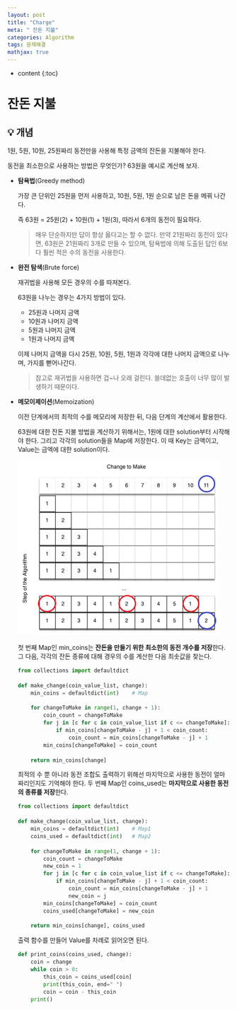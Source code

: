 ```yaml
---
layout: post
title: "Charge"
meta: " 잔돈 지불"
categories: Algorithm
tags: 문제해결
mathjax: true
---
```




* content
{:toc}
# 잔돈 지불

## 💡 개념

1원, 5원, 10원, 25원짜리 동전만을 사용해 특정 금액의 잔돈을 지불해야 한다.

동전을 최소한으로 사용하는 방법은 무엇인가? 63원을 예시로 계산해 보자.

- **탐욕법**(Greedy method)

  가장 큰 단위인 25원을 먼저 사용하고, 10원, 5원, 1원 순으로 남은 돈을 메꿔 나간다. 

  즉 63원 = 25원(2) + 10원(1) + 1원(3), 따라서 6개의 동전이 필요하다.

  > 매우 단순하지만 답이 항상 옳다고는 할 수 없다. 만약 21원짜리 동전이 있다면, 63원은 21원짜리 3개로 만들 수 있으며, 탐욕법에 의해 도출된 답인 6보다 훨씬 적은 수의 동전을 사용한다.

- **완전 탐색**(Brute force)

  재귀법을 사용해 모든 경우의 수를 따져본다.

  63원을 나누는 경우는 4가지 방법이 있다.
  
  - 25원과 나머지 금액
  - 10원과 나머지 금액
  - 5원과 나머지 금액
  - 1원과 나머지 금액
  
  이제 나머지 금액을 다시 25원, 10원, 5원, 1원과 각각에 대한 나머지 금액으로 나누며, 가지를 뻗어나간다.
  
  > 참고로 재귀법을 사용하면 겁~나 오래 걸린다. 쓸데없는 호출이 너무 많이 발생하기 때문이다. 
  
- **메모이제이션**(Memoization)

  이전 단계에서의 최적의 수를 메모리에 저장한 뒤, 다음 단계의 계산에서 활용한다.

  63원에 대한 잔돈 지불 방법을 계산하기 위해서는, 1원에 대한 solution부터 시작해야 한다. 그리고 각각의 solution들을 Map에 저장한다. 이 때 Key는 금액이고, Value는 금엑에 대한 solution이다.

  ![](https://raw.githubusercontent.com/codingalzi/algopy/master/notebooks/_images/changeTable.png)

  첫 번째 Map인 min_coins는 **잔돈을 만들기 위한 최소한의 동전 개수를 저장**한다. 그 다음, 각각의 잔돈 종류에 대해 경우의 수를 계산한 다음 최솟값을 찾는다.

  ```python
  from collections import defaultdict
  
  def make_change(coin_value_list, change):
      min_coins = defaultdict(int)    # Map
      
      for changeToMake in range(1, change + 1):
          coin_count = changeToMake
          for j in [c for c in coin_value_list if c <= changeToMake]:
              if min_coins[changeToMake - j] + 1 < coin_count:
                  coin_count = min_coins[changeToMake - j] + 1
          min_coins[changeToMake] = coin_count
  
      return min_coins[change]
  ```

  최적의 수 뿐 아니라 동전 조합도 출력하기 위해선 마지막으로 사용한 동전이 얼마짜리인지도 기억해야 한다. 두 번째 Map인 coins_used는 **마지막으로 사용한 동전의 종류를 저장**한다.

  ```python
  from collections import defaultdict
  
  def make_change(coin_value_list, change):
      min_coins = defaultdict(int)    # Map1
      coins_used = defaultdict(int)   # Map2
      
      for changeToMake in range(1, change + 1):
          coin_count = changeToMake
          new_coin = 1
          for j in [c for c in coin_value_list if c <= changeToMake]:
              if min_coins[changeToMake - j] + 1 < coin_count:
                  coin_count = min_coins[changeToMake - j] + 1
                  new_coin = j
          min_coins[changeToMake] = coin_count
          coins_used[changeToMake] = new_coin
      
      return min_coins[change], coins_used
  ```

  출력 함수를 만들어 Value를 차례로 읽어오면 된다.

  ```python
  def print_coins(coins_used, change):
      coin = change
      while coin > 0:
          this_coin = coins_used[coin]
          print(this_coin, end=" ")
          coin = coin - this_coin
      print()
  ```

  
